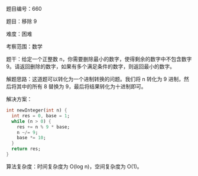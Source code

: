 题目编号：660

题目：移除 9

难度：困难

考察范围：数学

题干：给定一个正整数 n，你需要删除最小的数字，使得剩余的数字中不包含数字 9。请返回删除的数字，如果有多个满足条件的数字，则返回最小的数字。

解题思路：这道题可以转化为一个进制转换的问题。我们将 n 转化为 9 进制，然后将其中的所有 8 替换为 9，最后将结果转化为十进制即可。

解决方案：

```dart
int newInteger(int n) {
  int res = 0, base = 1;
  while (n > 0) {
    res += n % 9 * base;
    n ~/= 9;
    base *= 10;
  }
  return res;
}
```

算法复杂度：时间复杂度为 O(log n)，空间复杂度为 O(1)。